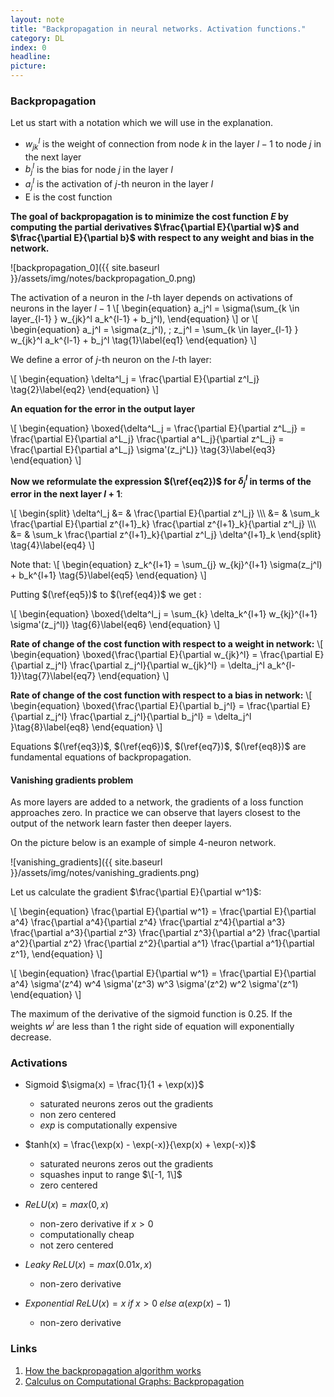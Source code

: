 ```yaml
---
layout: note
title: "Backpropagation in neural networks. Activation functions."
category: DL
index: 0
headline: 
picture: 
---
```


### Backpropagation

Let us start with a notation which we will use in the explanation.

- $w_{jk}^l$ is the weight of connection from node $k$ in the layer $l - 1$ to node $j$ in the next layer
- $b_j^l$ is the bias for node $j$ in the layer $l$
- $a_j^l$ is the activation of $j$-th neuron in the layer $l$
- E is the cost function

> 
__The goal of backpropagation is to minimize the cost function $E$ by computing the partial derivatives 
$\frac{\partial E}{\partial w}$ and $\frac{\partial E}{\partial b}$ with respect to any weight and 
bias in the network.__

![backpropagation_0]({{ site.baseurl }}/assets/img/notes/backpropagation_0.png)

The activation of a neuron in the $l$-th layer depends on activations of neurons in the layer $l-1$
\\[
\begin{equation}
a_j^l = \sigma(\sum_{k \in layer_{l-1} } w_{jk}^l a_k^{l-1} + b_j^l),
\end{equation}
\\]
or 
\\[
\begin{equation}
a_j^l = \sigma(z_j^l), \; z_j^l = \sum_{k \in layer_{l-1} } w_{jk}^l a_k^{l-1} + b_j^l \tag{1}\label{eq1}
\end{equation}
\\]

We define a error of $j$-th neuron on the $l$-th layer:

\\[
\begin{equation}
\delta^l_j = \frac{\partial E}{\partial z^l_j} \tag{2}\label{eq2}
\end{equation}
\\]

__An equation for the error in the output layer__

\\[
\begin{equation}
\boxed{\delta^L_j = \frac{\partial E}{\partial z^L_j} = \frac{\partial E}{\partial a^L_j} \frac{\partial a^L_j}{\partial z^L_j} 
= \frac{\partial E}{\partial a^L_j} \sigma'(z_j^L)} \tag{3}\label{eq3}
\end{equation}
\\]

__Now we reformulate the expression $(\ref{eq2})$ for $\delta^l_j$ in terms of the error
in the next layer $l+1$__:

\\[
\begin{split}
\delta^l_j &= & \frac{\partial E}{\partial z^l_j} \\\\\\
&= & \sum_k \frac{\partial E}{\partial z^{l+1}_k} \frac{\partial z^{l+1}_k}{\partial z^l_j} \\\\\\
&= & \sum_k \frac{\partial z^{l+1}_k}{\partial z^l_j} \delta^{l+1}_k
\end{split} \tag{4}\label{eq4}
\\]

Note that:
\\[
\begin{equation}
z_k^{l+1} = \sum_{j} w_{kj}^{l+1} \sigma(z_j^l) + b_k^{l+1} \tag{5}\label{eq5}
\end{equation}
\\]

Putting $(\ref{eq5})$ to $(\ref{eq4})$ we get :

\\[
\begin{equation}
\boxed{\delta^l_j = \sum_{k} \delta_k^{l+1} w_{kj}^{l+1} \sigma'(z_j^l)} \tag{6}\label{eq6}
\end{equation}
\\]

__Rate of change of the cost function with respect to a weight in network:__
\\[
\begin{equation}
\boxed{\frac{\partial E}{\partial w_{jk}^l} = \frac{\partial E}{\partial z_j^l} \frac{\partial z_j^l}{\partial w_{jk}^l} = \delta_j^l a_k^{l-1}}\tag{7}\label{eq7}
\end{equation}
\\]


__Rate of change of the cost function with respect to a bias in network:__
\\[
\begin{equation}
\boxed{\frac{\partial E}{\partial b_j^l} = \frac{\partial E}{\partial z_j^l} \frac{\partial z_j^l}{\partial b_j^l} = \delta_j^l }\tag{8}\label{eq8}
\end{equation}
\\]

Equations $(\ref{eq3})$, $(\ref{eq6})$, $(\ref{eq7})$, $(\ref{eq8})$ are fundamental equations of backpropagation.


#### Vanishing gradients problem

As more layers are added to a network, the gradients of a loss function approaches zero.
In practice we can observe that layers closest to the output of the network  learn faster then
deeper layers.

On the picture below is an example of simple 4-neuron network.

![vanishing_gradients]({{ site.baseurl }}/assets/img/notes/vanishing_gradients.png)

Let us calculate the gradient $\frac{\partial E}{\partial w^1}$:

\\[
\begin{equation}
\frac{\partial E}{\partial w^1} = \frac{\partial E}{\partial a^4} \frac{\partial a^4}{\partial z^4} \frac{\partial z^4}{\partial a^3} \frac{\partial a^3}{\partial z^3} \frac{\partial z^3}{\partial a^2} \frac{\partial a^2}{\partial z^2} \frac{\partial z^2}{\partial a^1} \frac{\partial a^1}{\partial z^1},
\end{equation}
\\]

\\[
\begin{equation}
\frac{\partial E}{\partial w^1} = \frac{\partial E}{\partial a^4} \sigma'(z^4) w^4 \sigma'(z^3) w^3 \sigma'(z^2) w^2 \sigma'(z^1)
\end{equation}
\\]

The maximum of the derivative of the sigmoid function is $0.25$. If the weights $w^i$ are less than $1$ the right
side of equation will exponentially decrease. 


### Activations

- Sigmoid $\sigma(x) = \frac{1}{1 + \exp(x)}$
  - saturated neurons zeros out the gradients
  - non zero centered
  - $exp$ is computationally expensive

- $tanh(x) = \frac{\exp(x) - \exp(-x)}{\exp(x) + \exp(-x)}$
  + saturated neurons zeros out the gradients 
  + squashes input to range $\[-1, 1\]$
  + zero centered

- $ReLU(x) = max(0, x)$
  + non-zero derivative if $x > 0$
  + computationally cheap
  + not zero centered

- $Leaky\;ReLU(x) = max(0.01x, x)$
  + non-zero derivative
  
- $Exponential\;ReLU(x) = x \; if \; x > 0 \;else \; \alpha(exp(x) - 1)$
  + non-zero derivative
  
### Links

1. [How the backpropagation algorithm works](http://neuralnetworksanddeeplearning.com/chap2.html)
2. [Calculus on Computational Graphs: Backpropagation](http://colah.github.io/posts/2015-08-Backprop/)